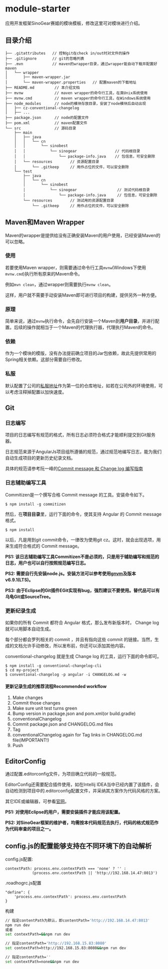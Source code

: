 # module-starter

应用开发框架SinoGear赛姬的模块模板，修改这里可对模块进行介绍。

## 目录介绍

```
├── .gitattributes   // 控制git在check in/out时对文件的操作
├── .gitignore       // git的忽略列表
├── .mvn             // maven的wrapper目录，通过wrapper能自动下载并配置好maven
│   └── wrapper
│       ├── maven-wrapper.jar
│       └── maven-wrapper.properties   // 配置maven的下载地址
├── README.md         // 本介绍文档
├── mvnw              // maven wrapper的命令行工具，在类Unix系统使用
├── mvnw.cmd          // maven wrapper的命令行工具，在Windows系统使用
├── node_modules      // node的模块存放目录，安装了node模块后自动出现
│   ├── cz-conventional-changelog
│   ├── ...
├── package.json      // node的配置文件
├── pom.xml           // maven配置文件
└── src               // 源码目录
    ├── main
    │   ├── java
    │   │   └── cn
    │   │       └── sinobest
    │   │           └── sinogear                 // 代码根目录
    │   │               └── package-info.java    // 包信息，可安全删除
    │   └── resources        // 资源配置目录
    │       └── .gitkeep     // 用作占位的文件，可以安全删除
    └── test
        ├── java
        │   └── cn
        │       └── sinobest
        │           └── sinogear                  // 测试代码根目录
        │               └── package-info.java     // 包信息，可安全删除
        └── resources        // 测试用的资源配置目录
            └── .gitkeep     // 用作占位的文件，可以安全删除
```

## Maven和Maven Wrapper

Maven的wrapper是提供给没有正确安装Maven的用户使用，已经安装Maven的可以忽略。

### 使用

若要使用Maven wrapper，则需要通过命令行工具```mvnw```(Windows下使用```mvnw.cmd```)执行所有原来的Maven命令。

例如```mvn clean```，通过wrapper则需要执行```mvnw clean```。

这样，用户就不需要手动安装Maven即可进行项目的构建，提供另外一种方便。

### 原理

简单来说，通过```mvnw```执行命令，会先自行安装一个Maven到**用户目录**，并进行配置。后续的操作就相当于一个Maven的代理执行器，代理执行Maven的命令。

### 依赖

作为一个模块的模版，没有办法提前确立项目的Jar包依赖，故此先提供常用的Spring相关依赖。这部分需要自行修改。

### 私服

默认配置了公司的[私服地址](http://192.168.14.96:8081/nexus/)作为第一位的仓库地址，如若在公司外的环境使用，可以考虑注释掉配置以加快速度。

## Git

### 日志编写

项目的日志编写有规范的格式，所有日志必须符合格式才能顺利提交到Git服务器。

日志规范来源于AngularJs项目组所遵循的规范，通过规范地编写日志，能为我们自动生成项目的更新历史纪录文档。

具体的规范请参考阮一峰的[Commit message 和 Change log 编写指南](http://www.ruanyifeng.com/blog/2016/01/commit_message_change_log.html)

### 日志辅助编写工具

Commitizen是一个撰写合格 Commit message 的工具。安装命令如下。

```
$ npm install -g commitizen
```

然后，在**项目目录**里，运行下面的命令，使其支持 Angular 的 Commit message 格式。

```
$ npm install
```

以后，凡是用到git commit命令，一律改为使用git cz。这时，就会出现选项，用来生成符合格式的 Commit message。

**PS1: 该日志辅助编写工具Commitizen不是必须的，只是用于辅助编写和规范的日志，用户也可以自行按照规范编写日志。**

**PS2: 需要自行先安装node.js。安装方法可以参考使用[gnvm](http://ksria.com/gnvm/)及版本v6.9.1(LTS)。**

**PS3: 由于Eclipse的Git插件EGit实现有bug，强烈建议不要使用。替代品可以有乌龟Git或SourceTree。**

### 更新纪录生成

如果你的所有 Commit 都符合 Angular 格式，那么发布新版本时， Change log 就可以用脚本自动生成。

每个部分都会罗列相关的 commit ，并且有指向这些 commit 的链接。当然，生成的文档允许手动修改，所以发布前，你还可以添加其他内容。

conventional-changelog 就是生成 Change log 的工具，运行下面的命令即可。

```
$ npm install -g conventional-changelog-cli
$ cd my-project
$ conventional-changelog -p angular -i CHANGELOG.md -w
```

#### 更新记录生成的推荐流程Recommended workflow

1. Make changes
2. Commit those changes
3. Make sure unit test turns green
4. Bump version in package.json and pom.xml(or build.gradle)
5. conventionalChangelog
6. Commit package.json and CHANGELOG.md files
7. Tag
8. conventionalChangelog again for Tag links in CHANGELOG.md file(IMPORTANT!)
9. Push


## EditorConfig

通过配置.editorconfig文件，为项目确立代码的一般规范。

EditorConfig还需要配合插件使用，如在Intellij IDEA当中已经内置了该插件，会自动检测到项目中的.editorconfig配置文件，并采纳其方案作为代码风格的方案。

其它IDE或编辑器，可参看[官网](http://editorconfig.org)。

**PS1: 对使用Eclipse的用户，需要安装插件才能应用该配置。**

**PS2: 对SinoGear框架的维护者，均需按本代码规范去执行，代码的格式规范作为代码审查的项目之一。**

## config.js的配置能够支持在不同环境下的自动解析
config.js配置:
```
contextPath: process.env.contextPath === 'none' ? '' :
			(process.env.contextPath || 'http://192.168.14.47:8013')
```
.roadhogrc.js配置
```
"define": {
	'process.env.contextPath': process.env.contextPath
}
```

构建

```bash
// 指定contentPath为默认，即contentPath='http://192.168.14.47:8013'
npm run dev
或者
set contextPath=&&npm run dev

// 指定contentPath='http://192.168.15.83:8080'
set contextPath=http://192.168.15.83:8080&&npm run dev

// 指定contentPath=''
set contextPath=none&&npm run dev

```